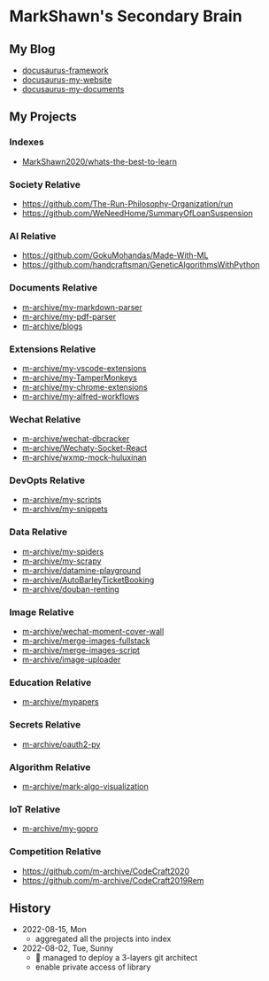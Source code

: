 # MarkShawn's Secondary Brain

## My Blog

- [docusaurus-framework](https://github.com/markshawn2020/keeeps-learning)
- [docusaurus-my-website](https://github.com/markshawn2020/my-website)
- [docusaurus-my-documents](https://github.com/markshawn2020/my-documents)

## My Projects

### Indexes

- [MarkShawn2020/whats-the-best-to-learn](https://github.com/MarkShawn2020/whats-the-best-to-learn)

### Society Relative

- https://github.com/The-Run-Philosophy-Organization/run
- https://github.com/WeNeedHome/SummaryOfLoanSuspension

### AI Relative

- https://github.com/GokuMohandas/Made-With-ML
- https://github.com/handcraftsman/GeneticAlgorithmsWithPython

### Documents Relative

- [m-archive/my-markdown-parser](https://github.com/m-archive/my-markdown-parser)
- [m-archive/my-pdf-parser](https://github.com/m-archive/my-pdf-parser)
- [m-archive/blogs](https://github.com/m-archive/blogs)

### Extensions Relative

- [m-archive/my-vscode-extensions](https://github.com/m-archive/my-vscode-extensions)
- [m-archive/my-TamperMonkeys](https://github.com/m-archive/my-TamperMonkeys)
- [m-archive/my-chrome-extensions](https://github.com/m-archive/my-chrome-extensions)
- [m-archive/my-alfred-workflows](https://github.com/m-archive/my-alfred-workflows)

### Wechat Relative

- [m-archive/wechat-dbcracker](https://github.com/m-archive/wechat-dbcracker)
- [m-archive/Wechaty-Socket-React](https://github.com/m-archive/Wechaty-Socket-React)
- [m-archive/wxmp-mock-huluxinan](https://github.com/m-archive/wxmp-mock-huluxinan)

### DevOpts Relative

- [m-archive/my-scripts](https://github.com/m-archive/my-scripts)
- [m-archive/my-snippets](https://github.com/m-archive/my-snippets)

### Data Relative

- [m-archive/my-spiders](https://github.com/m-archive/my-spiders)
- [m-archive/my-scrapy](https://github.com/m-archive/my-scrapy)
- [m-archive/datamine-playground](https://github.com/m-archive/datamine-playground)
- [m-archive/AutoBarleyTicketBooking](https://github.com/m-archive/AutoBarleyTicketBooking)
- [m-archive/douban-renting](https://github.com/m-archive/douban-renting)

### Image Relative

- [m-archive/wechat-moment-cover-wall](https://github.com/m-archive/wechat-moment-cover-wall)
- [m-archive/merge-images-fullstack](https://github.com/m-archive/merge-images-fullstack)
- [m-archive/merge-images-script](https://github.com/m-archive/merge-images-script)
- [m-archive/image-uploader](https://github.com/m-archive/image-uploader)

### Education Relative

- [m-archive/mypapers](https://github.com/m-archive/mypapers)

### Secrets Relative

- [m-archive/oauth2-py](https://github.com/m-archive/oauth2-py)

### Algorithm Relative

- [m-archive/mark-algo-visualization](https://github.com/m-archive/mark-algo-visualization)

### IoT Relative

- [m-archive/my-gopro](https://github.com/m-archive/my-gopro)

### Competition Relative

- https://github.com/m-archive/CodeCraft2020
- https://github.com/m-archive/CodeCraft2019Rem

## History
- 2022-08-15, Mon
  - aggregated all the projects into index
- 2022-08-02, Tue, Sunny
  - :rocket: managed to deploy a 3-layers git architect
  - enable private access of library